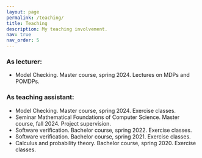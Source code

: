```yaml
---
layout: page
permalink: /teaching/
title: Teaching
description: My teaching involvement.
nav: true
nav_order: 5
---
```



### As lecturer:
* Model Checking. Master course, spring 2024. Lectures on MDPs and POMDPs.

### As teaching assistant:
* Model Checking. Master course, spring 2024. Exercise classes.
* Seminar Mathematical Foundations of Computer Science. Master course, fall 2024. Project supervision.
* Software verification. Bachelor course, spring 2022. Exercise classes.
* Software verification. Bachelor course, spring 2021. Exercise classes.
* Calculus and probability theory. Bachelor course, spring 2020. Exercise classes.


<!--
For now, this page is assumed to be a static description of your courses. You can convert it to a collection similar to `_projects/` so that you can have a dedicated page for each course.

Organize your courses by years, topics, or universities, however you like! -->
